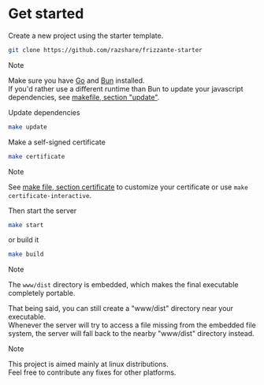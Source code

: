 # Get started

Create a new project using the starter template.

```bash
git clone https://github.com/razshare/frizzante-starter
```

> [!NOTE]
> Make sure you have [Go](https://go.dev/doc/install) and [Bun](https://bun.sh) installed.\
> If you'd rather use a different runtime than Bun to update your javascript dependencies,
> see [makefile, section "update"](https://github.com/razshare/frizzante-starter/blob/master/makefile#L1-L6).

Update dependencies

```bash
make update
```

Make a self-signed certificate

```bash
make certificate
```

> [!NOTE]
> See [make file, section certificate](https://github.com/razshare/frizzante-starter/blob/master/makefile#L30) 
> to customize your certificate or use `make certificate-interactive`.

Then start the server

```bash
make start
```

or build it

```bash
make build
```

> [!NOTE]
> The `www/dist` directory is embedded, which makes the final executable completely portable.
> 
> That being said, you can still create a "www/dist" directory near your executable.\
> Whenever the server will try to access a file missing from the embedded file system, the server will fall 
> back to the nearby "www/dist" directory instead.

> [!NOTE]
> This project is aimed mainly at linux distributions.\
> Feel free to contribute any fixes for other platforms.